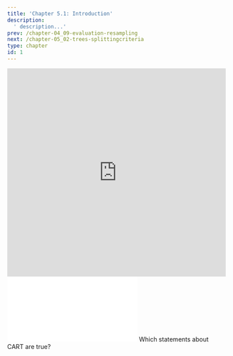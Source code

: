 ```yaml
---
title: 'Chapter 5.1: Introduction'
description:
  ' description...'
prev: /chapter-04_09-evaluation-resampling
next: /chapter-05_02-trees-splittingcriteria
type: chapter
id: 1
---
```


<exercise id="1" title="Video Lecture">

<iframe width="100%" height="480" src="https://www.youtube.com/embed/R_PqefI-ON8" frameborder="0" allow="accelerometer; autoplay; encrypted-media; gyroscope; picture-in-picture" allowfullscreen></iframe>

</exercise>

<exercise id="2" title="Slides">

<object data="pdfs/5/slides-cart-intro.pdf" type="application/pdf" style="width:100%;height:480px">
    <embed src="pdfs/5/slides-cart-intro.pdf" type="application/pdf" />
</object>

</exercise>


<exercise id="3" title="Quiz">
Which statements about CART are true?
<choice>
<opt text="The prediction function defined by a CART divides the feature space into disjoint hyperrectangles." correct="true">
</opt>
<opt text="The root node contains all data" correct="true">
</opt>
<opt text="The leaf node contains all data">
</opt>
<opt text="Observations can end up in several leaf nodes at the same time.">
</opt>
<opt text="The CART algorithm recursively splits nodes into child nodes." correct="true">
</opt>
</choice>
</exercise>